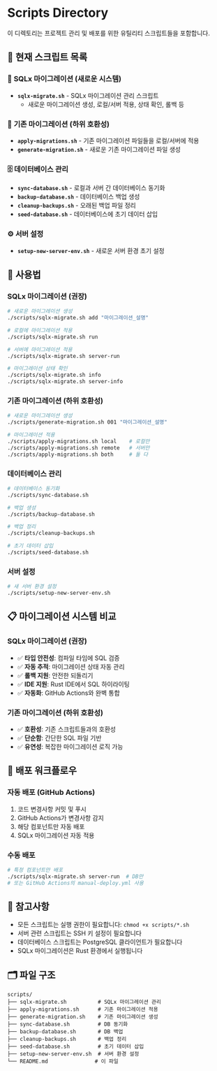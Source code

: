 # Scripts Directory

이 디렉토리는 프로젝트 관리 및 배포를 위한 유틸리티 스크립트들을 포함합니다.

## 📁 현재 스크립트 목록

### 🦀 **SQLx 마이그레이션 (새로운 시스템)**
- **`sqlx-migrate.sh`** - SQLx 마이그레이션 관리 스크립트
  - 새로운 마이그레이션 생성, 로컬/서버 적용, 상태 확인, 롤백 등

### 🔄 **기존 마이그레이션 (하위 호환성)**
- **`apply-migrations.sh`** - 기존 마이그레이션 파일들을 로컬/서버에 적용
- **`generate-migration.sh`** - 새로운 기존 마이그레이션 파일 생성

### 🗄️ **데이터베이스 관리**
- **`sync-database.sh`** - 로컬과 서버 간 데이터베이스 동기화
- **`backup-database.sh`** - 데이터베이스 백업 생성
- **`cleanup-backups.sh`** - 오래된 백업 파일 정리
- **`seed-database.sh`** - 데이터베이스에 초기 데이터 삽입

### ⚙️ **서버 설정**
- **`setup-new-server-env.sh`** - 새로운 서버 환경 초기 설정

## 🚀 사용법

### SQLx 마이그레이션 (권장)
```bash
# 새로운 마이그레이션 생성
./scripts/sqlx-migrate.sh add "마이그레이션_설명"

# 로컬에 마이그레이션 적용
./scripts/sqlx-migrate.sh run

# 서버에 마이그레이션 적용
./scripts/sqlx-migrate.sh server-run

# 마이그레이션 상태 확인
./scripts/sqlx-migrate.sh info
./scripts/sqlx-migrate.sh server-info
```

### 기존 마이그레이션 (하위 호환성)
```bash
# 새로운 마이그레이션 생성
./scripts/generate-migration.sh 001 "마이그레이션_설명"

# 마이그레이션 적용
./scripts/apply-migrations.sh local    # 로컬만
./scripts/apply-migrations.sh remote   # 서버만
./scripts/apply-migrations.sh both     # 둘 다
```

### 데이터베이스 관리
```bash
# 데이터베이스 동기화
./scripts/sync-database.sh

# 백업 생성
./scripts/backup-database.sh

# 백업 정리
./scripts/cleanup-backups.sh

# 초기 데이터 삽입
./scripts/seed-database.sh
```

### 서버 설정
```bash
# 새 서버 환경 설정
./scripts/setup-new-server-env.sh
```

## 📋 마이그레이션 시스템 비교

### SQLx 마이그레이션 (권장)
- ✅ **타입 안전성**: 컴파일 타임에 SQL 검증
- ✅ **자동 추적**: 마이그레이션 상태 자동 관리
- ✅ **롤백 지원**: 안전한 되돌리기
- ✅ **IDE 지원**: Rust IDE에서 SQL 하이라이팅
- ✅ **자동화**: GitHub Actions와 완벽 통합

### 기존 마이그레이션 (하위 호환성)
- ✅ **호환성**: 기존 스크립트들과의 호환성
- ✅ **단순함**: 간단한 SQL 파일 기반
- ✅ **유연성**: 복잡한 마이그레이션 로직 가능

## 🔄 배포 워크플로우

### 자동 배포 (GitHub Actions)
1. 코드 변경사항 커밋 및 푸시
2. GitHub Actions가 변경사항 감지
3. 해당 컴포넌트만 자동 배포
4. SQLx 마이그레이션 자동 적용

### 수동 배포
```bash
# 특정 컴포넌트만 배포
./scripts/sqlx-migrate.sh server-run  # DB만
# 또는 GitHub Actions의 manual-deploy.yml 사용
```

## 📝 참고사항

- 모든 스크립트는 실행 권한이 필요합니다: `chmod +x scripts/*.sh`
- 서버 관련 스크립트는 SSH 키 설정이 필요합니다
- 데이터베이스 스크립트는 PostgreSQL 클라이언트가 필요합니다
- SQLx 마이그레이션은 Rust 환경에서 실행됩니다

## 🗂️ 파일 구조

```
scripts/
├── sqlx-migrate.sh          # SQLx 마이그레이션 관리
├── apply-migrations.sh      # 기존 마이그레이션 적용
├── generate-migration.sh    # 기존 마이그레이션 생성
├── sync-database.sh         # DB 동기화
├── backup-database.sh       # DB 백업
├── cleanup-backups.sh       # 백업 정리
├── seed-database.sh         # 초기 데이터 삽입
├── setup-new-server-env.sh  # 서버 환경 설정
└── README.md               # 이 파일
``` 